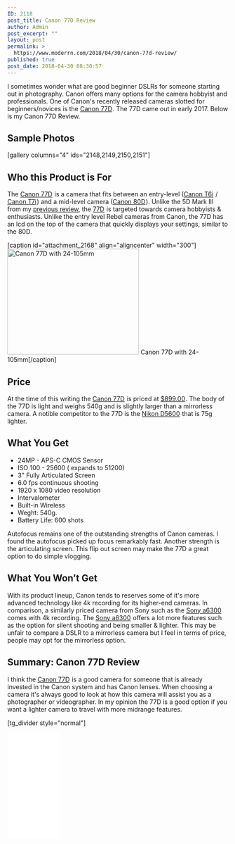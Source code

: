 ```yaml
---
ID: 2118
post_title: Canon 77D Review
author: Admin
post_excerpt: ""
layout: post
permalink: >
  https://www.moderrn.com/2018/04/30/canon-77d-review/
published: true
post_date: 2018-04-30 08:30:57
---
```

I sometimes wonder what are good beginner DSLRs for someone starting out in photography. Canon offers many options for the camera hobbyist and professionals. One of Canon's recently released cameras slotted for beginners/novices is the <a target="_blank" href="https://www.amazon.com/gp/product/B06VSTCWJ9/ref=as_li_tl?ie=UTF8&camp=1789&creative=9325&creativeASIN=B06VSTCWJ9&linkCode=as2&tag=moderrnwebsit-20&linkId=47f049ffcbef81b71e8ff0a47ba15137">Canon 77D</a><img src="//ir-na.amazon-adsystem.com/e/ir?t=moderrnwebsit-20&l=am2&o=1&a=B06VSTCWJ9" width="1" height="1" border="0" alt="" style="border:none !important; margin:0px !important;" />. The 77D came out in early 2017. Below is my Canon 77D Review. 

<h2>Sample Photos</h2>
[gallery columns="4" ids="2148,2149,2150,2151"]

<h2>Who this Product is For</h2>
The <a target="_blank" href="https://www.amazon.com/gp/product/B06VSTCWJ9/ref=as_li_tl?ie=UTF8&camp=1789&creative=9325&creativeASIN=B06VSTCWJ9&linkCode=as2&tag=moderrnwebsit-20&linkId=47f049ffcbef81b71e8ff0a47ba15137">Canon 77D</a><img src="//ir-na.amazon-adsystem.com/e/ir?t=moderrnwebsit-20&l=am2&o=1&a=B06VSTCWJ9" width="1" height="1" border="0" alt="" style="border:none !important; margin:0px !important;" /> is a camera that fits between an entry-level (<a target="_blank" href="https://www.amazon.com/gp/product/B00T3ERFFW/ref=as_li_tl?ie=UTF8&camp=1789&creative=9325&creativeASIN=B00T3ERFFW&linkCode=as2&tag=moderrnwebsit-20&linkId=ef6da86f365d7985cd3d6bf6907f6264">Canon T6i</a><img src="//ir-na.amazon-adsystem.com/e/ir?t=moderrnwebsit-20&l=am2&o=1&a=B00T3ERFFW" width="1" height="1" border="0" alt="" style="border:none !important; margin:0px !important;" /> / <a target="_blank" href="https://www.amazon.com/gp/product/B06WLHGJ88/ref=as_li_tl?ie=UTF8&camp=1789&creative=9325&creativeASIN=B06WLHGJ88&linkCode=as2&tag=moderrnwebsit-20&linkId=5ed31d702e1a6dbd8fa7d492f1b58672">Canon T7i</a><img src="//ir-na.amazon-adsystem.com/e/ir?t=moderrnwebsit-20&l=am2&o=1&a=B06WLHGJ88" width="1" height="1" border="0" alt="" style="border:none !important; margin:0px !important;" />) and a mid-level camera (<a target="_blank" href="https://www.amazon.com/gp/product/B01BUYK04A/ref=as_li_tl?ie=UTF8&camp=1789&creative=9325&creativeASIN=B01BUYK04A&linkCode=as2&tag=moderrnwebsit-20&linkId=f61f4dc2bc59fafa2f4960e93717300a">Canon 80D</a><img src="//ir-na.amazon-adsystem.com/e/ir?t=moderrnwebsit-20&l=am2&o=1&a=B01BUYK04A" width="1" height="1" border="0" alt="" style="border:none !important; margin:0px !important;" />). Unlike the 5D Mark III from my <a href="https://www.moderrn.com/2018/03/19/review-canon-5d-mark-iii/">previous review</a>, the <a target="_blank" href="https://www.amazon.com/gp/product/B06VSTCWJ9/ref=as_li_tl?ie=UTF8&camp=1789&creative=9325&creativeASIN=B06VSTCWJ9&linkCode=as2&tag=moderrnwebsit-20&linkId=47f049ffcbef81b71e8ff0a47ba15137">77D</a><img src="//ir-na.amazon-adsystem.com/e/ir?t=moderrnwebsit-20&l=am2&o=1&a=B06VSTCWJ9" width="1" height="1" border="0" alt="" style="border:none !important; margin:0px !important;" /> is targeted towards camera hobbyists & enthusiasts. Unlike the entry level Rebel cameras from Canon, the 77D has an lcd on the top of the camera that quickly displays your settings, similar to the 80D.

[caption id="attachment_2168" align="aligncenter" width="300"]<a href="https://www.moderrn.com/?attachment_id=2168" rel="attachment wp-att-2168"><img src="https://www.moderrn.com/wp-content/uploads/2018/04/IMG_4223-1-300x240.jpg" alt="Canon 77D with 24-105mm" width="300" height="240" class="size-medium wp-image-2168" /></a> Canon 77D with 24-105mm[/caption]

<h2>Price</h2>
At the time of this writing the <a target="_blank" href="https://www.amazon.com/gp/product/B06VSTCWJ9/ref=as_li_tl?ie=UTF8&camp=1789&creative=9325&creativeASIN=B06VSTCWJ9&linkCode=as2&tag=moderrnwebsit-20&linkId=6fa8568edfc4255465f1be6ab9b30b44">Canon 77D</a><img src="//ir-na.amazon-adsystem.com/e/ir?t=moderrnwebsit-20&l=am2&o=1&a=B06VSTCWJ9" width="1" height="1" border="0" alt="" style="border:none !important; margin:0px !important;" /> is priced at <a target="_blank" href="https://www.amazon.com/gp/product/B06VSTCWJ9/ref=as_li_tl?ie=UTF8&camp=1789&creative=9325&creativeASIN=B06VSTCWJ9&linkCode=as2&tag=moderrnwebsit-20&linkId=6fa8568edfc4255465f1be6ab9b30b44">$899.00</a><img src="//ir-na.amazon-adsystem.com/e/ir?t=moderrnwebsit-20&l=am2&o=1&a=B06VSTCWJ9" width="1" height="1" border="0" alt="" style="border:none !important; margin:0px !important;" />. The body of the 77D is light and weighs 540g and is slightly larger than a mirrorless camera. A notible competitor to the 77D is the <a target="_blank" href="https://www.amazon.com/gp/product/B01N7OJNEX/ref=as_li_tl?ie=UTF8&camp=1789&creative=9325&creativeASIN=B01N7OJNEX&linkCode=as2&tag=moderrnwebsit-20&linkId=f56e781be438dd58932bd6d891f829a6">Nikon D5600</a><img src="//ir-na.amazon-adsystem.com/e/ir?t=moderrnwebsit-20&l=am2&o=1&a=B01N7OJNEX" width="1" height="1" border="0" alt="" style="border:none !important; margin:0px !important;" /> that is 75g lighter. 

<h2>What You Get</h2>
<ul>
<li>24MP - APS-C CMOS Sensor</li>
<li>ISO 100 - 25600 ( expands to 51200)</li>
<li>3" Fully Articulated Screen</li>
<li>6.0 fps continuous shooting</li>
<li>1920 x 1080 video resolution</li>
<li>Intervalometer</li>
<li>Built-in Wireless</li>
<li>Weght: 540g.</li>
<li>Battery Life: 600 shots</li>
</ul>

Autofocus remains one of the outstanding strengths of Canon cameras. I found the autofocus picked up focus remarkably fast. Another strength is the articulating screen. This flip out screen may make the 77D a great option to do simple vlogging. 

<h2>What You Won’t Get</h2>
With its product lineup, Canon tends to reserves some of it's more advanced technology like 4k recording for its higher-end cameras. In comparison, a similarly priced camera from Sony such as the <a target="_blank" href="https://www.amazon.com/gp/product/B01BFD1CYI/ref=as_li_tl?ie=UTF8&camp=1789&creative=9325&creativeASIN=B01BFD1CYI&linkCode=as2&tag=moderrnwebsit-20&linkId=de03e5a829eb6240faf58103cd4e96f5">Sony a6300</a><img src="//ir-na.amazon-adsystem.com/e/ir?t=moderrnwebsit-20&l=am2&o=1&a=B01BFD1CYI" width="1" height="1" border="0" alt="" style="border:none !important; margin:0px !important;" /> comes with 4k recording. The <a target="_blank" href="https://www.amazon.com/gp/product/B01BFD1CYI/ref=as_li_tl?ie=UTF8&camp=1789&creative=9325&creativeASIN=B01BFD1CYI&linkCode=as2&tag=moderrnwebsit-20&linkId=de03e5a829eb6240faf58103cd4e96f5">Sony a6300</a><img src="//ir-na.amazon-adsystem.com/e/ir?t=moderrnwebsit-20&l=am2&o=1&a=B01BFD1CYI" width="1" height="1" border="0" alt="" style="border:none !important; margin:0px !important;" /> offers a lot more features such as the option for silent shooting and being smaller & lighter. This may be unfair to compare a DSLR to a mirrorless camera but I feel in terms of price, people may opt for the mirrorless option. 

<h2>Summary: Canon 77D Review</h2>
I think the <a target="_blank" href="https://www.amazon.com/gp/product/B06VSTCWJ9/ref=as_li_tl?ie=UTF8&camp=1789&creative=9325&creativeASIN=B06VSTCWJ9&linkCode=as2&tag=moderrnwebsit-20&linkId=47f049ffcbef81b71e8ff0a47ba15137">Canon 77D</a><img src="//ir-na.amazon-adsystem.com/e/ir?t=moderrnwebsit-20&l=am2&o=1&a=B06VSTCWJ9" width="1" height="1" border="0" alt="" style="border:none !important; margin:0px !important;" /> is a good camera for someone that is already invested in the Canon system and has Canon lenses. When choosing a camera it's always good to look at how this camera will assist you as a photographer or videographer. In my opinion the 77D is a good option if you want a lighter camera to travel with more midrange features.

[tg_divider style="normal"]

<iframe style="width:120px;height:240px;" marginwidth="0" marginheight="0" scrolling="no" frameborder="0" src="//ws-na.amazon-adsystem.com/widgets/q?ServiceVersion=20070822&OneJS=1&Operation=GetAdHtml&MarketPlace=US&source=ac&ref=qf_sp_asin_til&ad_type=product_link&tracking_id=moderrnwebsit-20&marketplace=amazon&region=US&placement=B06VSTCWJ9&asins=B06VSTCWJ9&linkId=d89fa511ecf5bdab8b3ced2796201084&show_border=true&link_opens_in_new_window=false&price_color=333333&title_color=0066c0&bg_color=ffffff">
    </iframe>